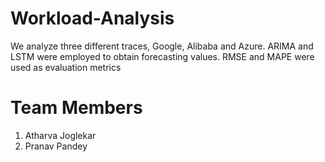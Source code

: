 # Workload-Analysis

We analyze three different traces, Google, Alibaba and Azure. ARIMA and LSTM were employed to obtain forecasting values. RMSE and MAPE were used as evaluation metrics

# Team Members

1. Atharva Joglekar
2. Pranav Pandey
